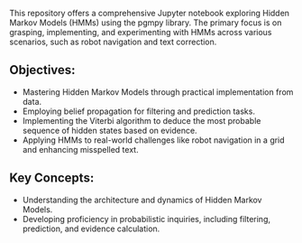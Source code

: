 This repository offers a comprehensive Jupyter notebook exploring Hidden Markov Models (HMMs) using the pgmpy library. The primary focus is on grasping, implementing, and experimenting with HMMs across various scenarios, such as robot navigation and text correction.

## Objectives:

* Mastering Hidden Markov Models through practical implementation from data.
* Employing belief propagation for filtering and prediction tasks.
* Implementing the Viterbi algorithm to deduce the most probable sequence of hidden states based on evidence.
* Applying HMMs to real-world challenges like robot navigation in a grid and enhancing misspelled text.

## Key Concepts:

* Understanding the architecture and dynamics of Hidden Markov Models.
* Developing proficiency in probabilistic inquiries, including filtering, prediction, and evidence calculation.
